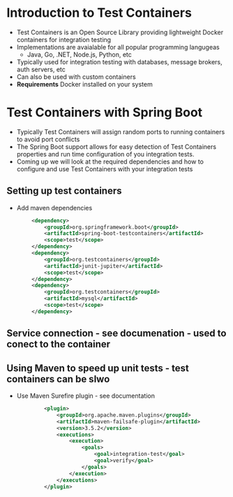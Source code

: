 # Introduction to Test Containers
- Test Containers is an Open Source Library providing lightweight Docker containers for integration testing
- Implementations are avaialable for all popular programming langugeas
  - Java, Go, .NET, Node.js, Python, etc
- Typically used for integration testing with databases, message brokers, auth servers, etc
- Can also be used with custom containers
- **Requirements** Docker installed on your system

# Test Containers with Spring Boot
- Typically Test Containers will assign random ports to running containers to avoid port conflicts
- The Spring Boot support allows for easy detection of Test Containers properties and run time configuration of you integration tests.
- Coming up we will look at the required dependencies and how to configure and use Test Containers with your integration tests

## Setting up test containers
- Add maven dependencies

```xml
        <dependency>
            <groupId>org.springframework.boot</groupId>
            <artifactId>spring-boot-testcontainers</artifactId>
            <scope>test</scope>
        </dependency>
        <dependency>
            <groupId>org.testcontainers</groupId>
            <artifactId>junit-jupiter</artifactId>
            <scope>test</scope>
        </dependency>
        <dependency>
            <groupId>org.testcontainers</groupId>
            <artifactId>mysql</artifactId>
            <scope>test</scope>
        </dependency>
```


## Service connection - see documenation - used to conect to the container

## Using Maven to speed up unit tests - test containers can be slwo
- Use Maven Surefire plugin - see documentation 

```xml
            <plugin>
                <groupId>org.apache.maven.plugins</groupId>
                <artifactId>maven-failsafe-plugin</artifactId>
                <version>3.5.2</version>
                <executions>
                    <execution>
                        <goals>
                            <goal>integration-test</goal>
                            <goal>verify</goal>
                        </goals>
                    </execution>
                </executions>
            </plugin>


```